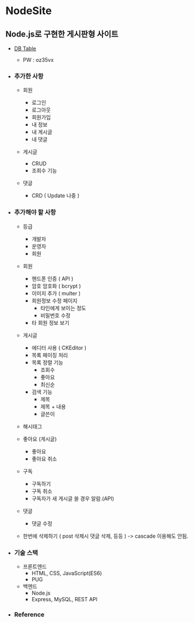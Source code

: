 # NodeSite
## Node.js로 구현한 게시판형 사이트
- [DB Table](https://aquerytool.com/aquerymain/index/?rurl=92fd13a3-cdd7-4beb-881e-4413e9aeda33)
    - PW : oz35vx 
- ### 추가한 사항
    - 회원
      - 로그인
      - 로그아웃
      - 회원가입
      - 내 정보
      - 내 게시글
      - 내 댓글

    - 게시글
      - CRUD
      - 조회수 기능

    - 댓글
      - CRD ( Update 나중 )

- ### 추가해야 할 사항
    - 등급
      - 개발자
      - 운영자
      - 회원

    - 회원
      - 핸드폰 인증 ( API )
      - 암호 암호화 ( bcrypt )
      - 이미지 추가 ( multer )
      - 회원정보 수정 페이지
        - 타인에게 보이는 정도
        - 비밀번호 수정
      - 타 회원 정보 보기

    - 게시글
      - 에디터 사용 ( CKEditor )
      - 목록 페이징 처리
      - 목록 정렬 기능
        - 조회수
        - 좋아요
        - 최신순
      - 검색 기능
        - 제목
        - 제목 + 내용
        - 글쓴이

    - 해시태그

    - 좋아요 (게시글)
      - 좋아요
      - 좋아요 취소

    - 구독
      - 구독하기
      - 구독 취소
      - 구독자가 새 게시글 쓸 경우 알람.(API)

    - 댓글
      - 댓글 수정

    - 한번에 삭제하기 ( post 삭제시 댓글 삭제, 등등 ) -> cascade 이용해도 안됨.

- ### 기술 스택
  - 프론트엔드
    - HTML, CSS, JavaScript(ES6)
    - PUG
  - 백엔드
    - Node.js
    - Express, MySQL, REST API




- ### Reference